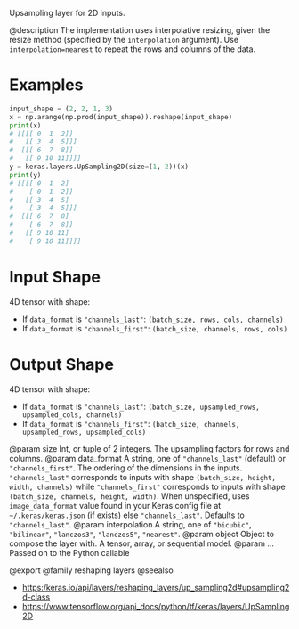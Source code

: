 Upsampling layer for 2D inputs.

@description
The implementation uses interpolative resizing, given the resize method
(specified by the `interpolation` argument). Use `interpolation=nearest`
to repeat the rows and columns of the data.

# Examples
```python
input_shape = (2, 2, 1, 3)
x = np.arange(np.prod(input_shape)).reshape(input_shape)
print(x)
# [[[[ 0  1  2]]
#   [[ 3  4  5]]]
#  [[[ 6  7  8]]
#   [[ 9 10 11]]]]
y = keras.layers.UpSampling2D(size=(1, 2))(x)
print(y)
# [[[[ 0  1  2]
#    [ 0  1  2]]
#   [[ 3  4  5]
#    [ 3  4  5]]]
#  [[[ 6  7  8]
#    [ 6  7  8]]
#   [[ 9 10 11]
#    [ 9 10 11]]]]
```

# Input Shape
4D tensor with shape:
- If `data_format` is `"channels_last"`:
    `(batch_size, rows, cols, channels)`
- If `data_format` is `"channels_first"`:
    `(batch_size, channels, rows, cols)`

# Output Shape
4D tensor with shape:
- If `data_format` is `"channels_last"`:
    `(batch_size, upsampled_rows, upsampled_cols, channels)`
- If `data_format` is `"channels_first"`:
    `(batch_size, channels, upsampled_rows, upsampled_cols)`

@param size Int, or tuple of 2 integers.
    The upsampling factors for rows and columns.
@param data_format A string,
    one of `"channels_last"` (default) or `"channels_first"`.
    The ordering of the dimensions in the inputs.
    `"channels_last"` corresponds to inputs with shape
    `(batch_size, height, width, channels)` while `"channels_first"`
    corresponds to inputs with shape
    `(batch_size, channels, height, width)`.
    When unspecified, uses
    `image_data_format` value found in your Keras config file at
    `~/.keras/keras.json` (if exists) else `"channels_last"`.
    Defaults to `"channels_last"`.
@param interpolation A string, one of `"bicubic"`, `"bilinear"`, `"lanczos3"`,
    `"lanczos5"`, `"nearest"`.
@param object Object to compose the layer with. A tensor, array, or sequential model.
@param ... Passed on to the Python callable

@export
@family reshaping layers
@seealso
+ <https:/keras.io/api/layers/reshaping_layers/up_sampling2d#upsampling2d-class>
+ <https://www.tensorflow.org/api_docs/python/tf/keras/layers/UpSampling2D>
